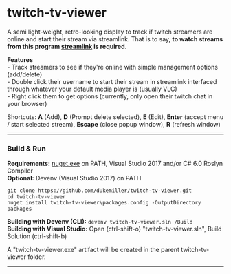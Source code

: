 # twitch-tv-viewer
A semi light-weight, retro-looking display to track if twitch streamers are online and start their stream via streamlink. That is to say, **to watch streams from this program [streamlink](https://streamlink.github.io/) is required**.

**Features**  
\- Track streamers to see if they're online with simple management options (add/delete)  
\- Double click their username to  start their stream in streamlink interfaced through whatever your default media player is (usually VLC)  
\- Right click them to get options (currently, only open their twitch chat in your browser)  
  
Shortcuts: **A** (Add), **D** (Prompt delete selected), **E** (Edit), **Enter** (accept menu / start selected stream), **Escape** (close popup window), **R** (refresh window)  

---  

### Build & Run
**Requirements:**  [nuget.exe](https://dist.nuget.org/win-x86-commandline/latest/nuget.exe) on PATH, Visual Studio 2017 and/or C# 6.0 Roslyn Compiler  
**Optional:** Devenv (Visual Studio 2017) on PATH  
```
git clone https://github.com/dukemiller/twitch-tv-viewer.git
cd twitch-tv-viewer
nuget install twitch-tv-viewer\packages.config -OutputDirectory packages
```
**Building with Devenv (CLI):** ```devenv twitch-tv-viewer.sln /Build```  
**Building with Visual Studio:**  Open (ctrl-shift-o) "twitch-tv-viewer.sln", Build Solution (ctrl-shift-b)

A "twitch-tv-viewer.exe" artifact will be created in the parent twitch-tv-viewer folder.

---